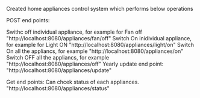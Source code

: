 Created home appliances control system which performs below operations

POST end points:
  
  Swithc off individual appliance, for example for Fan off   "http://localhost:8080/appliances/fan/off"
  Switch On inidividual appliance, for example for Light ON  "http://localhost:8080/appliances/light/on"
  Switch On all the appliancs, for example                   "http://localhost:8080/appliances/on"
  Switch OFF all the appliancs, for example                  "http://localhost:8080/appliances/off"
  Yearly update end point:                                   "http://localhost:8080/appliances/update"

Get end points:
  Can chcek status of each appliances.                          "http://localhost:8080/appliances/status"
